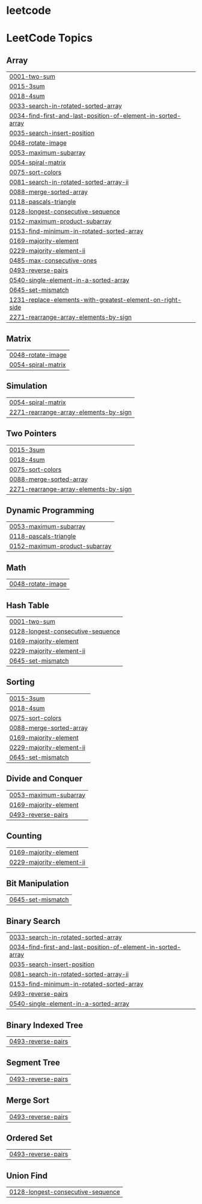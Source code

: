 # leetcode
<!---LeetCode Topics Start-->
# LeetCode Topics
## Array
|  |
| ------- |
| [0001-two-sum](https://github.com/abhijeet-991/leetcode/tree/master/0001-two-sum) |
| [0015-3sum](https://github.com/abhijeet-991/leetcode/tree/master/0015-3sum) |
| [0018-4sum](https://github.com/abhijeet-991/leetcode/tree/master/0018-4sum) |
| [0033-search-in-rotated-sorted-array](https://github.com/abhijeet-991/leetcode/tree/master/0033-search-in-rotated-sorted-array) |
| [0034-find-first-and-last-position-of-element-in-sorted-array](https://github.com/abhijeet-991/leetcode/tree/master/0034-find-first-and-last-position-of-element-in-sorted-array) |
| [0035-search-insert-position](https://github.com/abhijeet-991/leetcode/tree/master/0035-search-insert-position) |
| [0048-rotate-image](https://github.com/abhijeet-991/leetcode/tree/master/0048-rotate-image) |
| [0053-maximum-subarray](https://github.com/abhijeet-991/leetcode/tree/master/0053-maximum-subarray) |
| [0054-spiral-matrix](https://github.com/abhijeet-991/leetcode/tree/master/0054-spiral-matrix) |
| [0075-sort-colors](https://github.com/abhijeet-991/leetcode/tree/master/0075-sort-colors) |
| [0081-search-in-rotated-sorted-array-ii](https://github.com/abhijeet-991/leetcode/tree/master/0081-search-in-rotated-sorted-array-ii) |
| [0088-merge-sorted-array](https://github.com/abhijeet-991/leetcode/tree/master/0088-merge-sorted-array) |
| [0118-pascals-triangle](https://github.com/abhijeet-991/leetcode/tree/master/0118-pascals-triangle) |
| [0128-longest-consecutive-sequence](https://github.com/abhijeet-991/leetcode/tree/master/0128-longest-consecutive-sequence) |
| [0152-maximum-product-subarray](https://github.com/abhijeet-991/leetcode/tree/master/0152-maximum-product-subarray) |
| [0153-find-minimum-in-rotated-sorted-array](https://github.com/abhijeet-991/leetcode/tree/master/0153-find-minimum-in-rotated-sorted-array) |
| [0169-majority-element](https://github.com/abhijeet-991/leetcode/tree/master/0169-majority-element) |
| [0229-majority-element-ii](https://github.com/abhijeet-991/leetcode/tree/master/0229-majority-element-ii) |
| [0485-max-consecutive-ones](https://github.com/abhijeet-991/leetcode/tree/master/0485-max-consecutive-ones) |
| [0493-reverse-pairs](https://github.com/abhijeet-991/leetcode/tree/master/0493-reverse-pairs) |
| [0540-single-element-in-a-sorted-array](https://github.com/abhijeet-991/leetcode/tree/master/0540-single-element-in-a-sorted-array) |
| [0645-set-mismatch](https://github.com/abhijeet-991/leetcode/tree/master/0645-set-mismatch) |
| [1231-replace-elements-with-greatest-element-on-right-side](https://github.com/abhijeet-991/leetcode/tree/master/1231-replace-elements-with-greatest-element-on-right-side) |
| [2271-rearrange-array-elements-by-sign](https://github.com/abhijeet-991/leetcode/tree/master/2271-rearrange-array-elements-by-sign) |
## Matrix
|  |
| ------- |
| [0048-rotate-image](https://github.com/abhijeet-991/leetcode/tree/master/0048-rotate-image) |
| [0054-spiral-matrix](https://github.com/abhijeet-991/leetcode/tree/master/0054-spiral-matrix) |
## Simulation
|  |
| ------- |
| [0054-spiral-matrix](https://github.com/abhijeet-991/leetcode/tree/master/0054-spiral-matrix) |
| [2271-rearrange-array-elements-by-sign](https://github.com/abhijeet-991/leetcode/tree/master/2271-rearrange-array-elements-by-sign) |
## Two Pointers
|  |
| ------- |
| [0015-3sum](https://github.com/abhijeet-991/leetcode/tree/master/0015-3sum) |
| [0018-4sum](https://github.com/abhijeet-991/leetcode/tree/master/0018-4sum) |
| [0075-sort-colors](https://github.com/abhijeet-991/leetcode/tree/master/0075-sort-colors) |
| [0088-merge-sorted-array](https://github.com/abhijeet-991/leetcode/tree/master/0088-merge-sorted-array) |
| [2271-rearrange-array-elements-by-sign](https://github.com/abhijeet-991/leetcode/tree/master/2271-rearrange-array-elements-by-sign) |
## Dynamic Programming
|  |
| ------- |
| [0053-maximum-subarray](https://github.com/abhijeet-991/leetcode/tree/master/0053-maximum-subarray) |
| [0118-pascals-triangle](https://github.com/abhijeet-991/leetcode/tree/master/0118-pascals-triangle) |
| [0152-maximum-product-subarray](https://github.com/abhijeet-991/leetcode/tree/master/0152-maximum-product-subarray) |
## Math
|  |
| ------- |
| [0048-rotate-image](https://github.com/abhijeet-991/leetcode/tree/master/0048-rotate-image) |
## Hash Table
|  |
| ------- |
| [0001-two-sum](https://github.com/abhijeet-991/leetcode/tree/master/0001-two-sum) |
| [0128-longest-consecutive-sequence](https://github.com/abhijeet-991/leetcode/tree/master/0128-longest-consecutive-sequence) |
| [0169-majority-element](https://github.com/abhijeet-991/leetcode/tree/master/0169-majority-element) |
| [0229-majority-element-ii](https://github.com/abhijeet-991/leetcode/tree/master/0229-majority-element-ii) |
| [0645-set-mismatch](https://github.com/abhijeet-991/leetcode/tree/master/0645-set-mismatch) |
## Sorting
|  |
| ------- |
| [0015-3sum](https://github.com/abhijeet-991/leetcode/tree/master/0015-3sum) |
| [0018-4sum](https://github.com/abhijeet-991/leetcode/tree/master/0018-4sum) |
| [0075-sort-colors](https://github.com/abhijeet-991/leetcode/tree/master/0075-sort-colors) |
| [0088-merge-sorted-array](https://github.com/abhijeet-991/leetcode/tree/master/0088-merge-sorted-array) |
| [0169-majority-element](https://github.com/abhijeet-991/leetcode/tree/master/0169-majority-element) |
| [0229-majority-element-ii](https://github.com/abhijeet-991/leetcode/tree/master/0229-majority-element-ii) |
| [0645-set-mismatch](https://github.com/abhijeet-991/leetcode/tree/master/0645-set-mismatch) |
## Divide and Conquer
|  |
| ------- |
| [0053-maximum-subarray](https://github.com/abhijeet-991/leetcode/tree/master/0053-maximum-subarray) |
| [0169-majority-element](https://github.com/abhijeet-991/leetcode/tree/master/0169-majority-element) |
| [0493-reverse-pairs](https://github.com/abhijeet-991/leetcode/tree/master/0493-reverse-pairs) |
## Counting
|  |
| ------- |
| [0169-majority-element](https://github.com/abhijeet-991/leetcode/tree/master/0169-majority-element) |
| [0229-majority-element-ii](https://github.com/abhijeet-991/leetcode/tree/master/0229-majority-element-ii) |
## Bit Manipulation
|  |
| ------- |
| [0645-set-mismatch](https://github.com/abhijeet-991/leetcode/tree/master/0645-set-mismatch) |
## Binary Search
|  |
| ------- |
| [0033-search-in-rotated-sorted-array](https://github.com/abhijeet-991/leetcode/tree/master/0033-search-in-rotated-sorted-array) |
| [0034-find-first-and-last-position-of-element-in-sorted-array](https://github.com/abhijeet-991/leetcode/tree/master/0034-find-first-and-last-position-of-element-in-sorted-array) |
| [0035-search-insert-position](https://github.com/abhijeet-991/leetcode/tree/master/0035-search-insert-position) |
| [0081-search-in-rotated-sorted-array-ii](https://github.com/abhijeet-991/leetcode/tree/master/0081-search-in-rotated-sorted-array-ii) |
| [0153-find-minimum-in-rotated-sorted-array](https://github.com/abhijeet-991/leetcode/tree/master/0153-find-minimum-in-rotated-sorted-array) |
| [0493-reverse-pairs](https://github.com/abhijeet-991/leetcode/tree/master/0493-reverse-pairs) |
| [0540-single-element-in-a-sorted-array](https://github.com/abhijeet-991/leetcode/tree/master/0540-single-element-in-a-sorted-array) |
## Binary Indexed Tree
|  |
| ------- |
| [0493-reverse-pairs](https://github.com/abhijeet-991/leetcode/tree/master/0493-reverse-pairs) |
## Segment Tree
|  |
| ------- |
| [0493-reverse-pairs](https://github.com/abhijeet-991/leetcode/tree/master/0493-reverse-pairs) |
## Merge Sort
|  |
| ------- |
| [0493-reverse-pairs](https://github.com/abhijeet-991/leetcode/tree/master/0493-reverse-pairs) |
## Ordered Set
|  |
| ------- |
| [0493-reverse-pairs](https://github.com/abhijeet-991/leetcode/tree/master/0493-reverse-pairs) |
## Union Find
|  |
| ------- |
| [0128-longest-consecutive-sequence](https://github.com/abhijeet-991/leetcode/tree/master/0128-longest-consecutive-sequence) |
<!---LeetCode Topics End-->